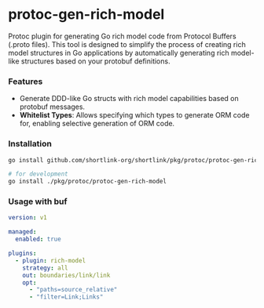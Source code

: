 # protoc-gen-rich-model

Protoc plugin for generating Go rich model code from Protocol Buffers (.proto files).
This tool is designed to simplify the process of creating rich model structures in Go applications
by automatically generating rich model-like structures based on your protobuf definitions.

### Features

- Generate DDD-like Go structs with rich model capabilities based on protobuf messages.
- **Whitelist Types**: Allows specifying which types to generate ORM code for, enabling selective generation of ORM code.

### Installation

```bash
go install github.com/shortlink-org/shortlink/pkg/protoc/protoc-gen-rich-model

# for development
go install ./pkg/protoc/protoc-gen-rich-model
```

### Usage with buf

```yaml
version: v1

managed:
  enabled: true

plugins:
  - plugin: rich-model
    strategy: all
    out: boundaries/link/link
    opt:
      - "paths=source_relative"
      - "filter=Link;Links"
```
